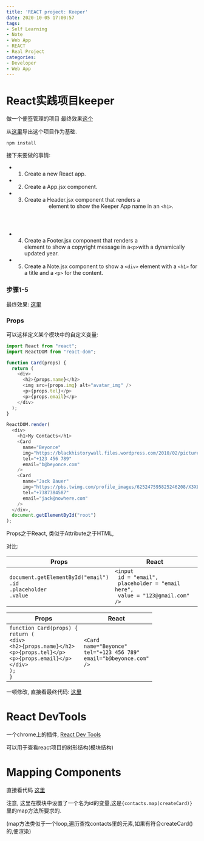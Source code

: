 ```yaml
---
title: 'REACT project: Keeper'
date: 2020-10-05 17:00:57
tags:
- Self Learning
- Note
- Web App
- REACT
- Real Project
categories:
- Developer
- Web App
---
```


# React实践项目keeper
做一个便签管理的项目
最终效果[这个](https://w00gz.csb.app/)

从[这里](https://codesandbox.io/s/keeper-app-part-1-completed-oplw1?fontsize=14)导出这个项目作为基础.

`npm install`

接下来要做的事情:

- 1. Create a new React app.
- 2. Create a App.jsx component.
- 3. Create a Header.jsx component that renders a <header> element to show the Keeper App name in an `<h1>`.
- 4. Create a Footer.jsx component that renders a <footer> element to show a copyright message in a` <p> `with a dynamically updated year.
- 5. Create a Note.jsx component to show a `<div>` element with a `<h1>` for a title and a `<p>` for the content.

### 步骤1-5

最终效果: [这里](https://codesandbox.io/s/keeper-app-part-1-starting-l1pp6?fontsize=14)

### Props
可以这样定义某个模块中的自定义变量:

```JavaScript
import React from "react";
import ReactDOM from "react-dom";

function Card(props) {
  return (
    <div>
      <h2>{props.name}</h2>
      <img src={props.img} alt="avatar_img" />
      <p>{props.tel}</p>
      <p>{props.email}</p>
    </div>
  );
}

ReactDOM.render(
  <div>
    <h1>My Contacts</h1>
    <Card
      name="Beyonce"
      img="https://blackhistorywall.files.wordpress.com/2010/02/picture-device-independent-bitmap-119.jpg"
      tel="+123 456 789"
      email="b@beyonce.com"
    />
    <Card
      name="Jack Bauer"
      img="https://pbs.twimg.com/profile_images/625247595825246208/X3XLea04_400x400.jpg"
      tel="+7387384587"
      email="jack@nowhere.com"
    />
  </div>,
  document.getElementById("root")
);
```

Props之于React, 类似于Attribute之于HTML,

对比:

|Props|React|
|---|---|
|`document.getElementById("email")`<br>`.id`<br>`.placeholder`<br>`.value`|`<input`<br>` id = "email",`<br>` placeholder = "email here",`<br>` value = "123@gmail.com"`<br>`/>`|

|Props|React|
|---|---|
|`function Card(props) {`<br>`return (`<br>`<div>`<br>`<h2>{props.name}</h2>`<br>`<p>{props.tel}</p>`<br>`<p>{props.email}</p>`<br>`</div>`<br>`);`<br>`}`|`<Card`<br>`name="Beyonce"`<br>`tel="+123 456 789"`<br>`email="b@beyonce.com"`<br>`/>`|

一顿修改, 直接看最终代码: [这里](https://codesandbox.io/s/react-props-practice-completed-c6fkx?fontsize=14)

# React DevTools
 一个chrome上的插件, [React Dev Tools](https://chrome.google.com/webstore/detail/react-developer-tools/fmkadmapgofadopljbjfkapdkoienihi?utm_source=chrome-ntp-icon)

 可以用于查看react项目的树形结构(模块结构)

# Mapping Components

直接看代码 [这里](https://codesandbox.io/s/mapping-components-y6z4c?fontsize=14)

注意, 这里在<Card>模块中设置了一个名为id的变量,这是`{contacts.map(createCard)}`里的map方法所要求的.

(map方法类似于一个loop,遍历查找contacts里的元素,如果有符合createCard()的,便渲染)










```JavaScript

```
